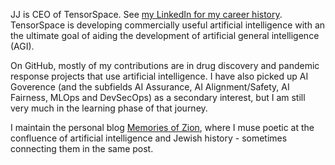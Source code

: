 JJ is CEO of TensorSpace. See [my LinkedIn for my career history](https://www.linkedin.com/in/jj-ben-joseph-53743b113/). TensorSpace is developing commercially useful artificial intelligence with an the ultimate goal of aiding the development of artificial general intelligence (AGI).

On GitHub, mostly of my contributions are in drug discovery and pandemic response projects that use artificial intelligence. I have also picked up AI Goverence (and the subfields AI Assurance, AI Alignment/Safety, AI Fairness, MLOps and DevSecOps) as a secondary interest, but I am still very much in the learning phase of that journey.

I maintain the personal blog [Memories of Zion](https://www.memoriesofzion.com/), where I muse poetic at the confluence of artificial intelligence and Jewish history - sometimes connecting them in the same post.



<!---
jbenjoseph/jbenjoseph is a ✨ special ✨ repository because its `README.md` (this file) appears on your GitHub profile.
You can click the Preview link to take a look at your changes.
--->
